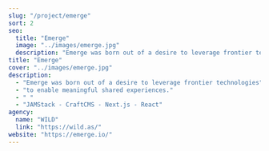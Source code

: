 ```yaml
---
slug: "/project/emerge"
sort: 2
seo:
  title: "Emerge"
  image: "../images/emerge.jpg"
  description: "Emerge was born out of a desire to leverage frontier technologies to enable meaningful shared experiences."
title: "Emerge"
cover: "../images/emerge.jpg"
description:
  - "Emerge was born out of a desire to leverage frontier technologies"
  - "to enable meaningful shared experiences."
  - " "
  - "JAMStack - CraftCMS - Next.js - React"
agency:
  name: "WILD"
  link: "https://wild.as/"
website: "https://emerge.io/"
---
```

